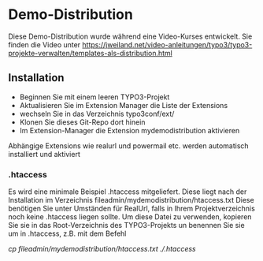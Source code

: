 # Demo-Distribution #

Diese Demo-Distribution wurde während eine Video-Kurses entwickelt.
Sie finden die Video unter https://jweiland.net/video-anleitungen/typo3/typo3-projekte-verwalten/templates-als-distribution.html

## Installation ##

* Beginnen Sie mit einem leeren TYPO3-Projekt
* Aktualisieren Sie im Extension Manager die Liste der Extensions
* wechseln Sie in das Verzeichnis typo3conf/ext/
* Klonen Sie dieses Git-Repo dort hinein
* Im Extension-Manager die Extension mydemodistribution aktivieren

Abhängige Extensions wie realurl und powermail etc. werden automatisch installiert und aktiviert

### .htaccess ###
Es wird eine minimale Beispiel .htaccess mitgeliefert. Diese liegt nach der Installation im Verzeichnis fileadmin/mydemodistribution/htaccess.txt
Diese benötigen Sie unter Umständen für RealUrl, falls in Ihrem Projektverzeichnis noch keine .htaccess liegen sollte.
Um diese Datei zu verwenden, kopieren Sie sie in das Root-Verzeichnis des TYPO3-Projekts un benennen Sie sie um in .htaccess, z.B. mit dem Befehl

_cp fileadmin/mydemodistribution/htaccess.txt ./.htaccess_
